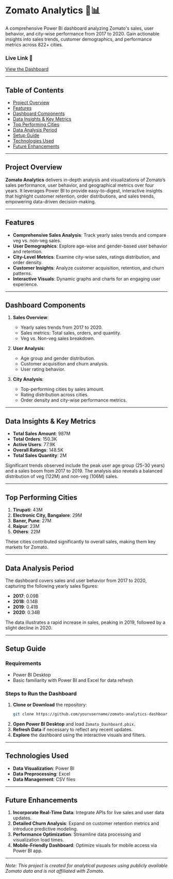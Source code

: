 # **Zomato Analytics** 🍕📊

A comprehensive Power BI dashboard analyzing Zomato's sales, user behavior, and city-wise performance from 2017 to 2020. Gain actionable insights into sales trends, customer demographics, and performance metrics across 822+ cities.

### **Live Link** 🔗
[View the Dashboard](https://app.powerbi.com/reportEmbed?reportId=2473f61a-2030-442b-8a8e-413187b4928f&autoAuth=true&ctid=5eafb13a-8bcd-462a-9e16-58810b6f2460)

---

## **Table of Contents**

- [Project Overview](#project-overview)
- [Features](#features)
- [Dashboard Components](#dashboard-components)
- [Data Insights & Key Metrics](#data-insights--key-metrics)
- [Top Performing Cities](#top-performing-cities)
- [Data Analysis Period](#data-analysis-period)
- [Setup Guide](#setup-guide)
- [Technologies Used](#technologies-used)
- [Future Enhancements](#future-enhancements)

---

## **Project Overview**

**Zomato Analytics** delivers in-depth analysis and visualizations of Zomato’s sales performance, user behavior, and geographical metrics over four years. It leverages Power BI to provide easy-to-digest, interactive insights that highlight customer retention, order distributions, and sales trends, empowering data-driven decision-making.

---

## **Features**

- **Comprehensive Sales Analysis**: Track yearly sales trends and compare veg vs. non-veg sales.
- **User Demographics**: Explore age-wise and gender-based user behavior and retention.
- **City-Level Metrics**: Examine city-wise sales, ratings distribution, and order density.
- **Customer Insights**: Analyze customer acquisition, retention, and churn patterns.
- **Interactive Visuals**: Dynamic graphs and charts for an engaging user experience.

---

## **Dashboard Components**

1. **Sales Overview**:  
   - Yearly sales trends from 2017 to 2020.
   - Sales metrics: Total sales, orders, and quantity.
   - Veg vs. Non-veg sales breakdown.

2. **User Analysis**:  
   - Age group and gender distribution.
   - Customer acquisition and churn analysis.
   - User rating behavior.

3. **City Analysis**:  
   - Top-performing cities by sales amount.
   - Rating distribution across cities.
   - Order density and city-wise performance metrics.

---

## **Data Insights & Key Metrics**

- **Total Sales Amount**: 987M
- **Total Orders**: 150.3K
- **Active Users**: 77.9K
- **Overall Ratings**: 148.5K
- **Total Sales Quantity**: 2M

Significant trends observed include the peak user age group (25-30 years) and a sales boom from 2017 to 2019. The analysis also reveals a balanced distribution of veg (122M) and non-veg (106M) sales.

---

## **Top Performing Cities**

1. **Tirupati**: 43M
2. **Electronic City, Bangalore**: 29M
3. **Baner, Pune**: 27M
4. **Raipur**: 23M
5. **Others**: 22M

These cities contributed significantly to overall sales, making them key markets for Zomato.

---

## **Data Analysis Period**

The dashboard covers sales and user behavior from 2017 to 2020, capturing the following yearly sales figures:

- **2017**: 0.09B
- **2018**: 0.14B
- **2019**: 0.41B
- **2020**: 0.34B

The data illustrates a rapid increase in sales, peaking in 2019, followed by a slight decline in 2020.

---

## **Setup Guide**

### **Requirements**
- Power BI Desktop
- Basic familiarity with Power BI and Excel for data refresh

### **Steps to Run the Dashboard**

1. **Clone or Download** the repository:
   ```bash
   git clone https://github.com/yourusername/zomato-analytics-dashboard.git
   ```
2. **Open Power BI Desktop** and load `Zomato_Dashboard.pbix`.
3. **Refresh Data** if necessary to reflect any recent updates.
4. **Explore** the dashboard using the interactive visuals and filters.

---

## **Technologies Used**

- **Data Visualization**: Power BI
- **Data Preprocessing**: Excel
- **Data Management**: CSV files

---

## **Future Enhancements**

1. **Incorporate Real-Time Data**: Integrate APIs for live sales and user data updates.
2. **Detailed Churn Analysis**: Expand on customer retention metrics and introduce predictive modeling.
3. **Performance Optimization**: Streamline data processing and visualization load times.
4. **Mobile-Friendly Dashboard**: Optimize visuals for mobile access via Power BI app.

--- 

*Note: This project is created for analytical purposes using publicly available Zomato data and is not affiliated with Zomato.*
